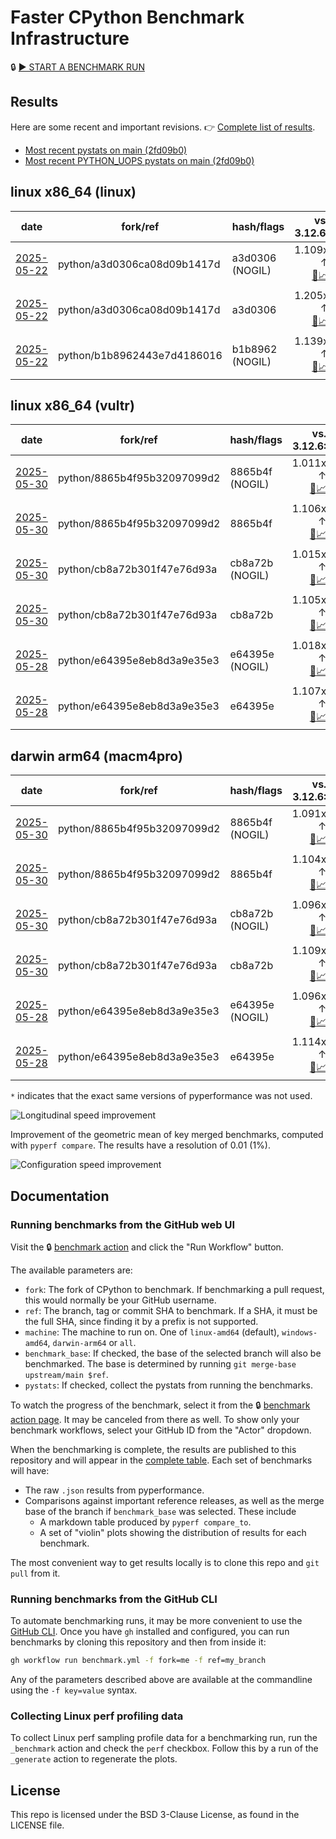# Faster CPython Benchmark Infrastructure

🔒 [▶️ START A BENCHMARK RUN](../../actions/workflows/benchmark.yml)

## Results

Here are some recent and important revisions. 👉 [Complete list of results](RESULTS.md).

<!-- START table -->
- [Most recent  pystats on main (2fd09b0)](results/bm-20250524-3.15.0a0-2fd09b0/bm-20250524-linux-x86_64-python-2fd09b011031f3c00c34-3.15.0a0-2fd09b0-pystats.md)
- [Most recent PYTHON_UOPS pystats on main (2fd09b0)](results/bm-20250524-3.15.0a0-2fd09b0-PYTHON_UOPS/bm-20250524-linux-x86_64-python-2fd09b011031f3c00c34-3.15.0a0-2fd09b0-pystats.md)

## linux x86_64 (linux)
| date | fork/ref | hash/flags | vs. 3.12.6: | vs. 3.13.0rc2: | vs. base: |
| --- | --- | --- | ---: | ---: | ---: |
| [2025-05-22](results/bm-20250522-3.15.0a0-a3d0306-NOGIL) | python/a3d0306ca08d09b1417d | a3d0306 (NOGIL) | 1.109x ↑<br>[📄](results/bm-20250522-3.15.0a0-a3d0306-NOGIL/bm-20250522-linux-x86_64-python-a3d0306ca08d09b1417d-3.15.0a0-a3d0306-vs-3.12.6.md)[📈](results/bm-20250522-3.15.0a0-a3d0306-NOGIL/bm-20250522-linux-x86_64-python-a3d0306ca08d09b1417d-3.15.0a0-a3d0306-vs-3.12.6.svg) | 1.068x ↑<br>[📄](results/bm-20250522-3.15.0a0-a3d0306-NOGIL/bm-20250522-linux-x86_64-python-a3d0306ca08d09b1417d-3.15.0a0-a3d0306-vs-3.13.0rc2.md)[📈](results/bm-20250522-3.15.0a0-a3d0306-NOGIL/bm-20250522-linux-x86_64-python-a3d0306ca08d09b1417d-3.15.0a0-a3d0306-vs-3.13.0rc2.svg) | 1.087x ↓<br>[📄](results/bm-20250522-3.15.0a0-a3d0306-NOGIL/bm-20250522-linux-x86_64-python-a3d0306ca08d09b1417d-3.15.0a0-a3d0306-vs-base.md)[📈](results/bm-20250522-3.15.0a0-a3d0306-NOGIL/bm-20250522-linux-x86_64-python-a3d0306ca08d09b1417d-3.15.0a0-a3d0306-vs-base.svg)[🧠](results/bm-20250522-3.15.0a0-a3d0306-NOGIL/bm-20250522-linux-x86_64-python-a3d0306ca08d09b1417d-3.15.0a0-a3d0306-vs-base-mem.svg) |
| [2025-05-22](results/bm-20250522-3.15.0a0-a3d0306) | python/a3d0306ca08d09b1417d | a3d0306 | 1.205x ↑<br>[📄](results/bm-20250522-3.15.0a0-a3d0306/bm-20250522-linux-x86_64-python-a3d0306ca08d09b1417d-3.15.0a0-a3d0306-vs-3.12.6.md)[📈](results/bm-20250522-3.15.0a0-a3d0306/bm-20250522-linux-x86_64-python-a3d0306ca08d09b1417d-3.15.0a0-a3d0306-vs-3.12.6.svg) | 1.160x ↑<br>[📄](results/bm-20250522-3.15.0a0-a3d0306/bm-20250522-linux-x86_64-python-a3d0306ca08d09b1417d-3.15.0a0-a3d0306-vs-3.13.0rc2.md)[📈](results/bm-20250522-3.15.0a0-a3d0306/bm-20250522-linux-x86_64-python-a3d0306ca08d09b1417d-3.15.0a0-a3d0306-vs-3.13.0rc2.svg) |  |
| [2025-05-22](results/bm-20250522-3.15.0a0-b1b8962-NOGIL) | python/b1b8962443e7d4186016 | b1b8962 (NOGIL) | 1.139x ↑<br>[📄](results/bm-20250522-3.15.0a0-b1b8962-NOGIL/bm-20250522-linux-x86_64-python-b1b8962443e7d4186016-3.15.0a0-b1b8962-vs-3.12.6.md)[📈](results/bm-20250522-3.15.0a0-b1b8962-NOGIL/bm-20250522-linux-x86_64-python-b1b8962443e7d4186016-3.15.0a0-b1b8962-vs-3.12.6.svg) | 1.098x ↑<br>[📄](results/bm-20250522-3.15.0a0-b1b8962-NOGIL/bm-20250522-linux-x86_64-python-b1b8962443e7d4186016-3.15.0a0-b1b8962-vs-3.13.0rc2.md)[📈](results/bm-20250522-3.15.0a0-b1b8962-NOGIL/bm-20250522-linux-x86_64-python-b1b8962443e7d4186016-3.15.0a0-b1b8962-vs-3.13.0rc2.svg) | 1.075x ↓<br>[📄](results/bm-20250522-3.15.0a0-b1b8962-NOGIL/bm-20250522-linux-x86_64-python-b1b8962443e7d4186016-3.15.0a0-b1b8962-vs-base.md)[📈](results/bm-20250522-3.15.0a0-b1b8962-NOGIL/bm-20250522-linux-x86_64-python-b1b8962443e7d4186016-3.15.0a0-b1b8962-vs-base.svg)[🧠](results/bm-20250522-3.15.0a0-b1b8962-NOGIL/bm-20250522-linux-x86_64-python-b1b8962443e7d4186016-3.15.0a0-b1b8962-vs-base-mem.svg) |

## linux x86_64 (vultr)
| date | fork/ref | hash/flags | vs. 3.12.6: | vs. 3.13.0rc2: | vs. base: |
| --- | --- | --- | ---: | ---: | ---: |
| [2025-05-30](results/bm-20250530-3.15.0a0-8865b4f-NOGIL) | python/8865b4f95b32097099d2 | 8865b4f (NOGIL) | 1.011x ↑<br>[📄](results/bm-20250530-3.15.0a0-8865b4f-NOGIL/bm-20250530-vultr-x86_64-python-8865b4f95b32097099d2-3.15.0a0-8865b4f-vs-3.12.6.md)[📈](results/bm-20250530-3.15.0a0-8865b4f-NOGIL/bm-20250530-vultr-x86_64-python-8865b4f95b32097099d2-3.15.0a0-8865b4f-vs-3.12.6.svg) | 1.024x ↓<br>[📄](results/bm-20250530-3.15.0a0-8865b4f-NOGIL/bm-20250530-vultr-x86_64-python-8865b4f95b32097099d2-3.15.0a0-8865b4f-vs-3.13.0rc2.md)[📈](results/bm-20250530-3.15.0a0-8865b4f-NOGIL/bm-20250530-vultr-x86_64-python-8865b4f95b32097099d2-3.15.0a0-8865b4f-vs-3.13.0rc2.svg) | 1.091x ↓<br>[📄](results/bm-20250530-3.15.0a0-8865b4f-NOGIL/bm-20250530-vultr-x86_64-python-8865b4f95b32097099d2-3.15.0a0-8865b4f-vs-base.md)[📈](results/bm-20250530-3.15.0a0-8865b4f-NOGIL/bm-20250530-vultr-x86_64-python-8865b4f95b32097099d2-3.15.0a0-8865b4f-vs-base.svg)[🧠](results/bm-20250530-3.15.0a0-8865b4f-NOGIL/bm-20250530-vultr-x86_64-python-8865b4f95b32097099d2-3.15.0a0-8865b4f-vs-base-mem.svg) |
| [2025-05-30](results/bm-20250530-3.15.0a0-8865b4f) | python/8865b4f95b32097099d2 | 8865b4f | 1.106x ↑<br>[📄](results/bm-20250530-3.15.0a0-8865b4f/bm-20250530-vultr-x86_64-python-8865b4f95b32097099d2-3.15.0a0-8865b4f-vs-3.12.6.md)[📈](results/bm-20250530-3.15.0a0-8865b4f/bm-20250530-vultr-x86_64-python-8865b4f95b32097099d2-3.15.0a0-8865b4f-vs-3.12.6.svg) | 1.068x ↑<br>[📄](results/bm-20250530-3.15.0a0-8865b4f/bm-20250530-vultr-x86_64-python-8865b4f95b32097099d2-3.15.0a0-8865b4f-vs-3.13.0rc2.md)[📈](results/bm-20250530-3.15.0a0-8865b4f/bm-20250530-vultr-x86_64-python-8865b4f95b32097099d2-3.15.0a0-8865b4f-vs-3.13.0rc2.svg) |  |
| [2025-05-30](results/bm-20250530-3.15.0a0-cb8a72b-NOGIL) | python/cb8a72b301f47e76d93a | cb8a72b (NOGIL) | 1.015x ↑<br>[📄](results/bm-20250530-3.15.0a0-cb8a72b-NOGIL/bm-20250530-vultr-x86_64-python-cb8a72b301f47e76d93a-3.15.0a0-cb8a72b-vs-3.12.6.md)[📈](results/bm-20250530-3.15.0a0-cb8a72b-NOGIL/bm-20250530-vultr-x86_64-python-cb8a72b301f47e76d93a-3.15.0a0-cb8a72b-vs-3.12.6.svg) | 1.020x ↓<br>[📄](results/bm-20250530-3.15.0a0-cb8a72b-NOGIL/bm-20250530-vultr-x86_64-python-cb8a72b301f47e76d93a-3.15.0a0-cb8a72b-vs-3.13.0rc2.md)[📈](results/bm-20250530-3.15.0a0-cb8a72b-NOGIL/bm-20250530-vultr-x86_64-python-cb8a72b301f47e76d93a-3.15.0a0-cb8a72b-vs-3.13.0rc2.svg) | 1.086x ↓<br>[📄](results/bm-20250530-3.15.0a0-cb8a72b-NOGIL/bm-20250530-vultr-x86_64-python-cb8a72b301f47e76d93a-3.15.0a0-cb8a72b-vs-base.md)[📈](results/bm-20250530-3.15.0a0-cb8a72b-NOGIL/bm-20250530-vultr-x86_64-python-cb8a72b301f47e76d93a-3.15.0a0-cb8a72b-vs-base.svg)[🧠](results/bm-20250530-3.15.0a0-cb8a72b-NOGIL/bm-20250530-vultr-x86_64-python-cb8a72b301f47e76d93a-3.15.0a0-cb8a72b-vs-base-mem.svg) |
| [2025-05-30](results/bm-20250530-3.15.0a0-cb8a72b) | python/cb8a72b301f47e76d93a | cb8a72b | 1.105x ↑<br>[📄](results/bm-20250530-3.15.0a0-cb8a72b/bm-20250530-vultr-x86_64-python-cb8a72b301f47e76d93a-3.15.0a0-cb8a72b-vs-3.12.6.md)[📈](results/bm-20250530-3.15.0a0-cb8a72b/bm-20250530-vultr-x86_64-python-cb8a72b301f47e76d93a-3.15.0a0-cb8a72b-vs-3.12.6.svg) | 1.067x ↑<br>[📄](results/bm-20250530-3.15.0a0-cb8a72b/bm-20250530-vultr-x86_64-python-cb8a72b301f47e76d93a-3.15.0a0-cb8a72b-vs-3.13.0rc2.md)[📈](results/bm-20250530-3.15.0a0-cb8a72b/bm-20250530-vultr-x86_64-python-cb8a72b301f47e76d93a-3.15.0a0-cb8a72b-vs-3.13.0rc2.svg) |  |
| [2025-05-28](results/bm-20250528-3.15.0a0-e64395e-NOGIL) | python/e64395e8eb8d3a9e35e3 | e64395e (NOGIL) | 1.018x ↑<br>[📄](results/bm-20250528-3.15.0a0-e64395e-NOGIL/bm-20250528-vultr-x86_64-python-e64395e8eb8d3a9e35e3-3.15.0a0-e64395e-vs-3.12.6.md)[📈](results/bm-20250528-3.15.0a0-e64395e-NOGIL/bm-20250528-vultr-x86_64-python-e64395e8eb8d3a9e35e3-3.15.0a0-e64395e-vs-3.12.6.svg) | 1.017x ↓<br>[📄](results/bm-20250528-3.15.0a0-e64395e-NOGIL/bm-20250528-vultr-x86_64-python-e64395e8eb8d3a9e35e3-3.15.0a0-e64395e-vs-3.13.0rc2.md)[📈](results/bm-20250528-3.15.0a0-e64395e-NOGIL/bm-20250528-vultr-x86_64-python-e64395e8eb8d3a9e35e3-3.15.0a0-e64395e-vs-3.13.0rc2.svg) | 1.086x ↓<br>[📄](results/bm-20250528-3.15.0a0-e64395e-NOGIL/bm-20250528-vultr-x86_64-python-e64395e8eb8d3a9e35e3-3.15.0a0-e64395e-vs-base.md)[📈](results/bm-20250528-3.15.0a0-e64395e-NOGIL/bm-20250528-vultr-x86_64-python-e64395e8eb8d3a9e35e3-3.15.0a0-e64395e-vs-base.svg)[🧠](results/bm-20250528-3.15.0a0-e64395e-NOGIL/bm-20250528-vultr-x86_64-python-e64395e8eb8d3a9e35e3-3.15.0a0-e64395e-vs-base-mem.svg) |
| [2025-05-28](results/bm-20250528-3.15.0a0-e64395e) | python/e64395e8eb8d3a9e35e3 | e64395e | 1.107x ↑<br>[📄](results/bm-20250528-3.15.0a0-e64395e/bm-20250528-vultr-x86_64-python-e64395e8eb8d3a9e35e3-3.15.0a0-e64395e-vs-3.12.6.md)[📈](results/bm-20250528-3.15.0a0-e64395e/bm-20250528-vultr-x86_64-python-e64395e8eb8d3a9e35e3-3.15.0a0-e64395e-vs-3.12.6.svg) | 1.069x ↑<br>[📄](results/bm-20250528-3.15.0a0-e64395e/bm-20250528-vultr-x86_64-python-e64395e8eb8d3a9e35e3-3.15.0a0-e64395e-vs-3.13.0rc2.md)[📈](results/bm-20250528-3.15.0a0-e64395e/bm-20250528-vultr-x86_64-python-e64395e8eb8d3a9e35e3-3.15.0a0-e64395e-vs-3.13.0rc2.svg) |  |

## darwin arm64 (macm4pro)
| date | fork/ref | hash/flags | vs. 3.12.6: | vs. 3.13.0rc2: | vs. base: |
| --- | --- | --- | ---: | ---: | ---: |
| [2025-05-30](results/bm-20250530-3.15.0a0-8865b4f-NOGIL) | python/8865b4f95b32097099d2 | 8865b4f (NOGIL) | 1.091x ↑<br>[📄](results/bm-20250530-3.15.0a0-8865b4f-NOGIL/bm-20250530-macm4pro-arm64-python-8865b4f95b32097099d2-3.15.0a0-8865b4f-vs-3.12.6.md)[📈](results/bm-20250530-3.15.0a0-8865b4f-NOGIL/bm-20250530-macm4pro-arm64-python-8865b4f95b32097099d2-3.15.0a0-8865b4f-vs-3.12.6.svg) | 1.012x ↑<br>[📄](results/bm-20250530-3.15.0a0-8865b4f-NOGIL/bm-20250530-macm4pro-arm64-python-8865b4f95b32097099d2-3.15.0a0-8865b4f-vs-3.13.0rc2.md)[📈](results/bm-20250530-3.15.0a0-8865b4f-NOGIL/bm-20250530-macm4pro-arm64-python-8865b4f95b32097099d2-3.15.0a0-8865b4f-vs-3.13.0rc2.svg) | 1.015x ↓<br>[📄](results/bm-20250530-3.15.0a0-8865b4f-NOGIL/bm-20250530-macm4pro-arm64-python-8865b4f95b32097099d2-3.15.0a0-8865b4f-vs-base.md)[📈](results/bm-20250530-3.15.0a0-8865b4f-NOGIL/bm-20250530-macm4pro-arm64-python-8865b4f95b32097099d2-3.15.0a0-8865b4f-vs-base.svg)[🧠](results/bm-20250530-3.15.0a0-8865b4f-NOGIL/bm-20250530-macm4pro-arm64-python-8865b4f95b32097099d2-3.15.0a0-8865b4f-vs-base-mem.svg) |
| [2025-05-30](results/bm-20250530-3.15.0a0-8865b4f) | python/8865b4f95b32097099d2 | 8865b4f | 1.104x ↑<br>[📄](results/bm-20250530-3.15.0a0-8865b4f/bm-20250530-macm4pro-arm64-python-8865b4f95b32097099d2-3.15.0a0-8865b4f-vs-3.12.6.md)[📈](results/bm-20250530-3.15.0a0-8865b4f/bm-20250530-macm4pro-arm64-python-8865b4f95b32097099d2-3.15.0a0-8865b4f-vs-3.12.6.svg) | 1.024x ↑<br>[📄](results/bm-20250530-3.15.0a0-8865b4f/bm-20250530-macm4pro-arm64-python-8865b4f95b32097099d2-3.15.0a0-8865b4f-vs-3.13.0rc2.md)[📈](results/bm-20250530-3.15.0a0-8865b4f/bm-20250530-macm4pro-arm64-python-8865b4f95b32097099d2-3.15.0a0-8865b4f-vs-3.13.0rc2.svg) |  |
| [2025-05-30](results/bm-20250530-3.15.0a0-cb8a72b-NOGIL) | python/cb8a72b301f47e76d93a | cb8a72b (NOGIL) | 1.096x ↑<br>[📄](results/bm-20250530-3.15.0a0-cb8a72b-NOGIL/bm-20250530-macm4pro-arm64-python-cb8a72b301f47e76d93a-3.15.0a0-cb8a72b-vs-3.12.6.md)[📈](results/bm-20250530-3.15.0a0-cb8a72b-NOGIL/bm-20250530-macm4pro-arm64-python-cb8a72b301f47e76d93a-3.15.0a0-cb8a72b-vs-3.12.6.svg) | 1.017x ↑<br>[📄](results/bm-20250530-3.15.0a0-cb8a72b-NOGIL/bm-20250530-macm4pro-arm64-python-cb8a72b301f47e76d93a-3.15.0a0-cb8a72b-vs-3.13.0rc2.md)[📈](results/bm-20250530-3.15.0a0-cb8a72b-NOGIL/bm-20250530-macm4pro-arm64-python-cb8a72b301f47e76d93a-3.15.0a0-cb8a72b-vs-3.13.0rc2.svg) | 1.014x ↓<br>[📄](results/bm-20250530-3.15.0a0-cb8a72b-NOGIL/bm-20250530-macm4pro-arm64-python-cb8a72b301f47e76d93a-3.15.0a0-cb8a72b-vs-base.md)[📈](results/bm-20250530-3.15.0a0-cb8a72b-NOGIL/bm-20250530-macm4pro-arm64-python-cb8a72b301f47e76d93a-3.15.0a0-cb8a72b-vs-base.svg)[🧠](results/bm-20250530-3.15.0a0-cb8a72b-NOGIL/bm-20250530-macm4pro-arm64-python-cb8a72b301f47e76d93a-3.15.0a0-cb8a72b-vs-base-mem.svg) |
| [2025-05-30](results/bm-20250530-3.15.0a0-cb8a72b) | python/cb8a72b301f47e76d93a | cb8a72b | 1.109x ↑<br>[📄](results/bm-20250530-3.15.0a0-cb8a72b/bm-20250530-macm4pro-arm64-python-cb8a72b301f47e76d93a-3.15.0a0-cb8a72b-vs-3.12.6.md)[📈](results/bm-20250530-3.15.0a0-cb8a72b/bm-20250530-macm4pro-arm64-python-cb8a72b301f47e76d93a-3.15.0a0-cb8a72b-vs-3.12.6.svg) | 1.029x ↑<br>[📄](results/bm-20250530-3.15.0a0-cb8a72b/bm-20250530-macm4pro-arm64-python-cb8a72b301f47e76d93a-3.15.0a0-cb8a72b-vs-3.13.0rc2.md)[📈](results/bm-20250530-3.15.0a0-cb8a72b/bm-20250530-macm4pro-arm64-python-cb8a72b301f47e76d93a-3.15.0a0-cb8a72b-vs-3.13.0rc2.svg) |  |
| [2025-05-28](results/bm-20250528-3.15.0a0-e64395e-NOGIL) | python/e64395e8eb8d3a9e35e3 | e64395e (NOGIL) | 1.096x ↑<br>[📄](results/bm-20250528-3.15.0a0-e64395e-NOGIL/bm-20250528-macm4pro-arm64-python-e64395e8eb8d3a9e35e3-3.15.0a0-e64395e-vs-3.12.6.md)[📈](results/bm-20250528-3.15.0a0-e64395e-NOGIL/bm-20250528-macm4pro-arm64-python-e64395e8eb8d3a9e35e3-3.15.0a0-e64395e-vs-3.12.6.svg) | 1.016x ↑<br>[📄](results/bm-20250528-3.15.0a0-e64395e-NOGIL/bm-20250528-macm4pro-arm64-python-e64395e8eb8d3a9e35e3-3.15.0a0-e64395e-vs-3.13.0rc2.md)[📈](results/bm-20250528-3.15.0a0-e64395e-NOGIL/bm-20250528-macm4pro-arm64-python-e64395e8eb8d3a9e35e3-3.15.0a0-e64395e-vs-3.13.0rc2.svg) | 1.018x ↓<br>[📄](results/bm-20250528-3.15.0a0-e64395e-NOGIL/bm-20250528-macm4pro-arm64-python-e64395e8eb8d3a9e35e3-3.15.0a0-e64395e-vs-base.md)[📈](results/bm-20250528-3.15.0a0-e64395e-NOGIL/bm-20250528-macm4pro-arm64-python-e64395e8eb8d3a9e35e3-3.15.0a0-e64395e-vs-base.svg)[🧠](results/bm-20250528-3.15.0a0-e64395e-NOGIL/bm-20250528-macm4pro-arm64-python-e64395e8eb8d3a9e35e3-3.15.0a0-e64395e-vs-base-mem.svg) |
| [2025-05-28](results/bm-20250528-3.15.0a0-e64395e) | python/e64395e8eb8d3a9e35e3 | e64395e | 1.114x ↑<br>[📄](results/bm-20250528-3.15.0a0-e64395e/bm-20250528-macm4pro-arm64-python-e64395e8eb8d3a9e35e3-3.15.0a0-e64395e-vs-3.12.6.md)[📈](results/bm-20250528-3.15.0a0-e64395e/bm-20250528-macm4pro-arm64-python-e64395e8eb8d3a9e35e3-3.15.0a0-e64395e-vs-3.12.6.svg) | 1.033x ↑<br>[📄](results/bm-20250528-3.15.0a0-e64395e/bm-20250528-macm4pro-arm64-python-e64395e8eb8d3a9e35e3-3.15.0a0-e64395e-vs-3.13.0rc2.md)[📈](results/bm-20250528-3.15.0a0-e64395e/bm-20250528-macm4pro-arm64-python-e64395e8eb8d3a9e35e3-3.15.0a0-e64395e-vs-3.13.0rc2.svg) |  |


<!-- END table -->

`*` indicates that the exact same versions of pyperformance was not used.

![Longitudinal speed improvement](/longitudinal.svg)

Improvement of the geometric mean of key merged benchmarks, computed with `pyperf compare`.
The results have a resolution of 0.01 (1%).

![Configuration speed improvement](/configs.svg)

## Documentation

### Running benchmarks from the GitHub web UI

Visit the 🔒 [benchmark action](../../actions/workflows/benchmark.yml) and click the "Run Workflow" button.

The available parameters are:

- `fork`: The fork of CPython to benchmark.
  If benchmarking a pull request, this would normally be your GitHub username.
- `ref`: The branch, tag or commit SHA to benchmark.
  If a SHA, it must be the full SHA, since finding it by a prefix is not supported.
- `machine`: The machine to run on.
  One of `linux-amd64` (default), `windows-amd64`, `darwin-arm64` or `all`.
- `benchmark_base`: If checked, the base of the selected branch will also be benchmarked.
  The base is determined by running `git merge-base upstream/main $ref`.
- `pystats`: If checked, collect the pystats from running the benchmarks.

To watch the progress of the benchmark, select it from the 🔒 [benchmark action page](../../actions/workflows/benchmark.yml).
It may be canceled from there as well.
To show only your benchmark workflows, select your GitHub ID from the "Actor" dropdown.

When the benchmarking is complete, the results are published to this repository and will appear in the [complete table](RESULTS.md).
Each set of benchmarks will have:

- The raw `.json` results from pyperformance.
- Comparisons against important reference releases, as well as the merge base of the branch if `benchmark_base` was selected. These include
  - A markdown table produced by `pyperf compare_to`.
  - A set of "violin" plots showing the distribution of results for each benchmark.

The most convenient way to get results locally is to clone this repo and `git pull` from it.

### Running benchmarks from the GitHub CLI

To automate benchmarking runs, it may be more convenient to use the [GitHub CLI](https://cli.github.com/).
Once you have `gh` installed and configured, you can run benchmarks by cloning this repository and then from inside it:

```bash session
gh workflow run benchmark.yml -f fork=me -f ref=my_branch
```

Any of the parameters described above are available at the commandline using the `-f key=value` syntax.

### Collecting Linux perf profiling data

To collect Linux perf sampling profile data for a benchmarking run, run the `_benchmark` action and check the `perf` checkbox.
Follow this by a run of the `_generate` action to regenerate the plots.

## License

This repo is licensed under the BSD 3-Clause License, as found in the LICENSE file.

